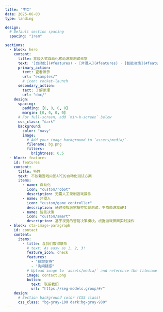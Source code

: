 ```yaml
---
title: '主页'
date: 2025-06-03
type: landing

design:
  # Default section spacing
  spacing: "1rem"

sections:
  - block: hero
    content:
      title: 非侵入式自动化移动游戏测试框架
      text: '[自动化](#features) · [非侵入](#features) · [智能决策](#features)'
      primary_action:
        text: 查看演示
        url: "examples/"
        # icon: rocket-launch
      secondary_action:
        text: 了解原理
        url: "doc/"
    design:
      spacing:
        padding: [0, 0, 0, 0]
        margin: [0, 0, 0, 0]
      # For full-screen, add `min-h-screen` below
      css_class: "dark"
      background:
        color: "navy"
        image:
          # Add your image background to `assets/media/`.
          filename: bg.png
          filters:
            brightness: 0.5
  - block: features
    id: features
    content:
      title: 特性
      text: 不依赖游戏内部API的自动化测试方案
      items:
        - name: 自动化
          icon: "custom/robot"
          description: 无需人工录制游戏操作
        - name: 非侵入
          icon: "custom/game_controller"
          description: 通过模拟玩家操控实现测试，不依赖游戏API
        - name: 智能决策
          icon: "custom/smart"
          description: 基于视觉的智能决策模块，根据游戏画面实时操作
  - block: cta-image-paragraph
    id: contact
    content:
      items:
        - title: 与我们取得联系
          # text: As easy as 1, 2, 3!
          feature_icon: check
          features:
            - "获取支持"
            - "询问疑惑"
          # Upload image to `assets/media/` and reference the filename here
          image: contact.png
          button:
            text: 联系我们
            url: "https://seg-models.group/#/"
    design:
      # Section background color (CSS class)
      css_class: "bg-gray-100 dark:bg-gray-900"
---
```

